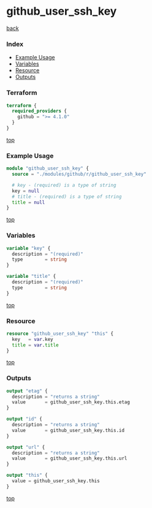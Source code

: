 # github_user_ssh_key

[back](../github.md)

### Index

- [Example Usage](#example-usage)
- [Variables](#variables)
- [Resource](#resource)
- [Outputs](#outputs)

### Terraform

```terraform
terraform {
  required_providers {
    github = ">= 4.1.0"
  }
}
```

[top](#index)

### Example Usage

```terraform
module "github_user_ssh_key" {
  source = "./modules/github/r/github_user_ssh_key"

  # key - (required) is a type of string
  key = null
  # title - (required) is a type of string
  title = null
}
```

[top](#index)

### Variables

```terraform
variable "key" {
  description = "(required)"
  type        = string
}

variable "title" {
  description = "(required)"
  type        = string
}
```

[top](#index)

### Resource

```terraform
resource "github_user_ssh_key" "this" {
  key   = var.key
  title = var.title
}
```

[top](#index)

### Outputs

```terraform
output "etag" {
  description = "returns a string"
  value       = github_user_ssh_key.this.etag
}

output "id" {
  description = "returns a string"
  value       = github_user_ssh_key.this.id
}

output "url" {
  description = "returns a string"
  value       = github_user_ssh_key.this.url
}

output "this" {
  value = github_user_ssh_key.this
}
```

[top](#index)